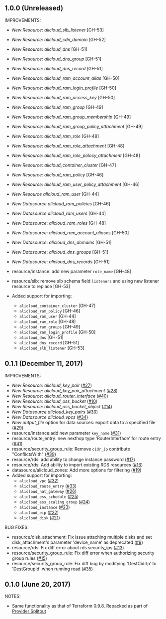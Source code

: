 ## 1.0.0 (Unreleased)

IMPROVEMENTS:

- *New Resource*: _alicloud_slb_listener_ [GH-53]
- *New Resource*: _alicloud_cdn_domain_ [GH-52]
- *New Resource*: _alicloud_dns_ [GH-51]
- *New Resource*: _alicloud_dns_group_ [GH-51]
- *New Resource*: _alicloud_dns_record_ [GH-51]
- *New Resource*: _alicloud_ram_account_alias_ [GH-50]
- *New Resource*: _alicloud_ram_login_profile_ [GH-50]
- *New Resource*: _alicloud_ram_access_key_ [GH-50]
- *New Resource*: _alicloud_ram_group_ [GH-49]
- *New Resource*: _alicloud_ram_group_membership_ [GH-49]
- *New Resource*: _alicloud_ram_group_policy_attachment_ [GH-49]
- *New Resource*: _alicloud_ram_role_ [GH-48]
- *New Resource*: _alicloud_ram_role_attachment_ [GH-48]
- *New Resource*: _alicloud_ram_role_polocy_attachment_ [GH-48]
- *New Resource*: _alicloud_container_cluster_ [GH-47]
- *New Resource:* _alicloud_ram_policy_ [GH-46]
- *New Resource*: _alicloud_ram_user_policy_attachment_ [GH-46]
- *New Resource* _alicloud_ram_user_ [GH-44]
- *New Datasource* _alicloud_ram_policies_ [GH-46]
- *New Datasource* _alicloud_ram_users_ [GH-44]
- *New Datasource*: _alicloud_ram_roles_ [GH-48]
- *New Datasource*: _alicloud_ram_account_aliases_ [GH-50]
- *New Datasource*: _alicloud_dns_domains_ [GH-51]
- *New Datasource*: _alicloud_dns_groups_ [GH-51]
- *New Datasource*: _alicloud_dns_records_ [GH-51]
- resource/instance: add new parameter `role_name` [GH-48]
- resource/slb: remove slb schema field `listeners` and using new listener resource to replace [GH-53]

- Added support for importing:
  - `alicloud_container_cluster` [GH-47]
  - `alicloud_ram_policy` [GH-46]
  - `alicloud_ram_user` [GH-44]
  - `alicloud_ram_role` [GH-48]
  - `alicloud_ram_groups` [GH-49]
  - `alicloud_ram_login_profile` [GH-50]
  - `alicloud_dns` [GH-51]
  - `alicloud_dns_record` [GH-51]
  - `alicloud_slb_listener` [GH-53]


## 0.1.1 (December 11, 2017)

IMPROVEMENTS:

- *New Resource:* _alicloud_key_pair_ ([#27](https://github.com/terraform-providers/terraform-provider-alicloud/pull/27))
- *New Resource*: _alicloud_key_pair_attachment_ ([#28](https://github.com/terraform-providers/terraform-provider-alicloud/pull/28))
- *New Resource*: _alicloud_router_interface_ ([#40](https://github.com/terraform-providers/terraform-provider-alicloud/pull/40))
- *New Resource:* _alicloud_oss_bucket_ ([#10](https://github.com/terraform-providers/terraform-provider-alicloud/pull/10))
- *New Resource*: _alicloud_oss_bucket_object_ ([#14](https://github.com/terraform-providers/terraform-provider-alicloud/pull/14))
- *New Datasource* _alicloud_key_pairs_ ([#30](https://github.com/terraform-providers/terraform-provider-alicloud/pull/30))
- *New Datasource* _alicloud_vpcs_ ([#34](https://github.com/terraform-providers/terraform-provider-alicloud/pull/34))
- *New output_file* option for data sources: export data to a specified file ([#29](https://github.com/terraform-providers/terraform-provider-alicloud/pull/29))
- resource/instance:add new parameter `key_name` ([#31](https://github.com/terraform-providers/terraform-provider-alicloud/pull/31))
- resource/route_entry: new nexthop type 'RouterInterface' for route entry ([#41](https://github.com/terraform-providers/terraform-provider-alicloud/pull/41))
- resource/security_group_rule: Remove `cidr_ip` contribute "ConflictsWith" ([#39](https://github.com/terraform-providers/terraform-provider-alicloud/pull/39))
- resource/rds: add ability to change instance password ([#17](https://github.com/terraform-providers/terraform-provider-alicloud/pull/17))
- resource/rds: Add ability to import existing RDS resources ([#16](https://github.com/terraform-providers/terraform-provider-alicloud/pull/16))
- datasource/alicloud_zones: Add more options for filtering ([#19](https://github.com/terraform-providers/terraform-provider-alicloud/pull/19))
- Added support for importing:
  - `alicloud_vpc` ([#32](https://github.com/terraform-providers/terraform-provider-alicloud/pull/32))
  - `alicloud_route_entry` ([#33](https://github.com/terraform-providers/terraform-provider-alicloud/pull/33))
  - `alicloud_nat_gateway` ([#26](https://github.com/terraform-providers/terraform-provider-alicloud/pull/26))
  - `alicloud_ess_schedule` ([#25](https://github.com/terraform-providers/terraform-provider-alicloud/pull/25))
  - `alicloud_ess_scaling_group` ([#24](https://github.com/terraform-providers/terraform-provider-alicloud/pull/24))
  - `alicloud_instance` ([#23](https://github.com/terraform-providers/terraform-provider-alicloud/pull/23))
  - `alicloud_eip` ([#22](https://github.com/terraform-providers/terraform-provider-alicloud/pull/22))
  - `alicloud_disk` ([#21](https://github.com/terraform-providers/terraform-provider-alicloud/pull/21))

BUG FIXES:

- resource/disk_attachment: Fix issue attaching multiple disks and set disk_attachment's parameter 'device_name' as deprecated ([#9](https://github.com/terraform-providers/terraform-provider-alicloud/pull/9))
- resource/rds: Fix diff error about rds security_ips ([#13](https://github.com/terraform-providers/terraform-provider-alicloud/pull/13))
- resource/security_group_rule: Fix diff error when authorizing security group rules ([#15](https://github.com/terraform-providers/terraform-provider-alicloud/pull/15))
- resource/security_group_rule: Fix diff bug by modifying 'DestCidrIp' to 'DestGroupId' when running read ([#35](https://github.com/terraform-providers/terraform-provider-alicloud/pull/35))


## 0.1.0 (June 20, 2017)

NOTES:

* Same functionality as that of Terraform 0.9.8. Repacked as part of [Provider Splitout](https://www.hashicorp.com/blog/upcoming-provider-changes-in-terraform-0-10/)